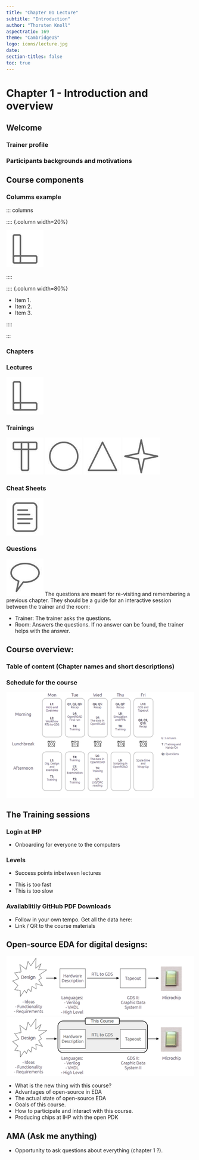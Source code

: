 ```yaml
---
title: "Chapter 01 Lecture"
subtitle: "Introduction"
author: "Thorsten Knoll"
aspectratio: 169
theme: "CambridgeUS"
logo: icons/lecture.jpg
date:
section-titles: false
toc: true
---
```


# Chapter 1 - Introduction and overview

## Welcome

### Trainer profile

### Participants backgrounds and motivations

## Course components

### Columms example
::: columns

:::: {.column width=20%}

![](pics_lecture/lecture.jpg)

::::

:::: {.column width=80%}

- Item 1.
- Item 2.
- Item 3.

::::

:::

### Chapters

### Lectures
![Icon lecture](pics_lecture/lecture.jpg)

### Trainings
![Icon training](pics_lecture/training.jpg)
![Icon common](pics_lecture/common.jpg)
![Icon advanced](pics_lecture/advanced.jpg)
![Icon bonus](pics_lecture/bonus.jpg)

### Cheat Sheets
![Icon cheatsheet](pics_lecture/cheatsheet.jpg)

### Questions
![Icon questions](pics_lecture/questions.jpg)
The questions are meant for re-visiting and remembering a previous chapter. 
They should be a guide for an interactive session between the trainer and the room:
* Trainer: The trainer asks the questions.
* Room: Answers the questions. If no answer can be found, the trainer helps with the answer.  

## Course overview:

### Table of content (Chapter names and short descriptions)

### Schedule for the course
![Course week](pics_lecture/course_week.png)

## The Training sessions

### Login at IHP
- Onboarding for everyone to the computers

### Levels
* Success points inbetween lectures
- This is too fast
- This is too slow

### Availablitily GitHub PDF Downloads
- Follow in your own tempo. Get all the data here:
- Link / QR to the course materials

## Open-source EDA for digital designs:
![Microchip Creation](pics_lecture/rtl_to_gds.png)
![RTL 2 GDS and this course](pics_lecture/rtl_to_gds_1.png)

* What is the new thing with this course?
* Advantages of open-source in EDA
* The actual state of open-source EDA
* Goals of this course.
* How to participate and interact with this course.
* Producing chips at IHP with the open PDK 

## AMA (Ask me anything)
* Opportunity to ask questions about everything (chapter 1 ?).